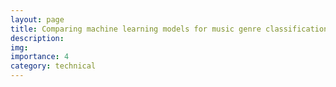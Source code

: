 ```yaml
---
layout: page
title: Comparing machine learning models for music genre classification
description: 
img:
importance: 4
category: technical
---
```


